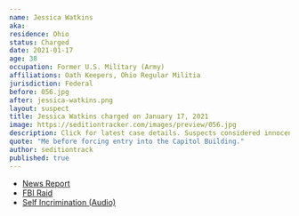 ```yaml
---
name: Jessica Watkins
aka:
residence: Ohio
status: Charged
date: 2021-01-17
age: 38
occupation: Former U.S. Military (Army)
affiliations: Oath Keepers, Ohio Regular Militia
jurisdiction: Federal
before: 056.jpg
after: jessica-watkins.png
layout: suspect
title: Jessica Watkins charged on January 17, 2021
image: https://seditiontracker.com/images/preview/056.jpg
description: Click for latest case details. Suspects considered innocent until proven guilty.
quote: "Me before forcing entry into the Capitol Building."
author: seditiontrack
published: true
---
```


- [News Report](https://www.whio.com/news/local/2-arrested-by-feds-possibly-linked-riot-washington-dc/TBMLXSMEQ5HGDNQW4KCWJGAD6A)
- [FBI Raid](https://www.whio.com/news/local/fbi-surrounds-champaign-county-apartment-connection-dc-riots-man-says/6XNF3MMRJBDYFFZXBHLICKY2OE/)
- [Self Incrimination (Audio)](https://www.wnycstudios.org/podcasts/otm/segments/zello-tapes-walkie-talkie-app-used-during-insurrection-on-the-media)